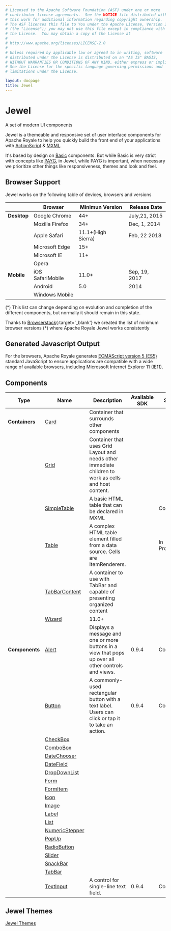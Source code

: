 ```yaml
---
# Licensed to the Apache Software Foundation (ASF) under one or more
# contributor license agreements.  See the NOTICE file distributed with
# this work for additional information regarding copyright ownership.
# The ASF licenses this file to You under the Apache License, Version 2.0
# (the "License"); you may not use this file except in compliance with
# the License.  You may obtain a copy of the License at
# 
# http://www.apache.org/licenses/LICENSE-2.0
# 
# Unless required by applicable law or agreed to in writing, software
# distributed under the License is distributed on an "AS IS" BASIS,
# WITHOUT WARRANTIES OR CONDITIONS OF ANY KIND, either express or implied.
# See the License for the specific language governing permissions and
# limitations under the License.

layout: docpage
title: Jewel
---
```


# Jewel

A set of modern UI components

Jewel is a themeable and responsive set of user interface components for Apache Royale to help you quickly build the front end of your applications with [ActionScript](features/as3.html) & [MXML](features/mxml.html).

It's based by design on [Basic](component-sets/basic.html) components. But while Basic is very strict with concepts like [PAYG](features/payg.html), in Jewel, while PAYG is important, when necessary we prioritize other things like responsiveness, themes and look and feel.

## Browser Support

Jewel works on the following table of devices, browsers and versions

|         	    | Browser             	| Minimun Version 	| Release Date   |
|-----------	|-------------------	|-----------------	| -------------- |
| __Desktop__ 	| Google Chrome        	| 44+     	        | July,21, 2015  |
|           	| Mozilla Firefox      	| 34+     	        | Dec, 1, 2014   |
|            	| Apple Safari         	| 11.1+(High Sierra)| Feb, 22 2018   |
|            	| Microsoft Edge       	| 15+              	|                |
|            	| Microsoft IE      	| 11+             	|                |
|            	| Opera             	|               	|
| __Mobile__  	| iOS SafariMobile    	| 11.0+          	| Sep, 19, 2017  |
|             	| Android            	| 5.0            	| 2014           |
|             	| Windows Mobile    	|               	|                |

(*) This list can change depending on evolution and completion of the different components, but normally it should remain in this state.

Thanks to [Browserstack](https://www.browserstack.com){:target='_blank'} we created the list of minimum browser versions (*) where Apache Royale Jewel works consistently

## Generated Javascript Output

For the browsers, Apache Royale generates [ECMAScript version 5 (ES5)](https://en.wikipedia.org/wiki/ECMAScript) standard JavaScript to ensure applications are compatible with a wide range of available browsers, including Microssoft Internet Explorer 11 (IE11).

## Components

| Type          	| Name                                          	| Description                                                                                          	| Available SDK 	| State     	|
|------------------	|------------------------------------------------------------------	|------------------------------------------------------------------------------------------------------	|---------------	|--------------	|
| __Containers__  	| [Card](component-sets/jewel/jewel-card.html)              	    | Container that surrounds other components                                                             	|               	|          	    |
|                	| [Grid](component-sets/jewel/jewel-grid.html)              	    | Container that uses Grid Layout and needs other immediate children to work as cells and host content. 	|               	|          	    |
|                	| [SimpleTable](component-sets/jewel/jewel-simpletable.html)	    | A basic HTML table that can be declared in MXML                                                     	|               	| Complete      |
|                	| [Table](component-sets/jewel/jewel-table.html)                    | A complex HTML table element filled from a data source. Cells are ItemRenderers.                    	|               	| In Progress   |
|                	| [TabBarContent](component-sets/jewel/jewel-tabbarcontent.html)    | A container to use with TabBar and capable of presenting organized content                            	|               	|           	|
|                	| [Wizard](component-sets/jewel/jewel-wizard.html)             	    | 11.0+                                                                                                	|               	|           	|
| __Components__ 	| [Alert](component-sets/jewel/jewel-alert.html)            	    | Displays a message and one or more buttons in a view that pops up over all other controls and views. 	| 0.9.4         	| Complete  	|
|               	| [Button](component-sets/jewel/jewel-button.html)          	    | A commonly-used rectangular button with a text label. Users can click or tap it to take an action. 	| 0.9.4         	| Complete  	|
|                 	| [CheckBox](component-sets/jewel/jewel-checkbox.html)        	    |                                                                                                      	|               	|           	|
|                	| [ComboBox](component-sets/jewel/jewel-combobox.html)              |                                                                                                      	|               	|           	|
|                	| [DateChooser](component-sets/jewel/jewel-datechooser.html)        |                                                                                                      	|               	|           	|
|                	| [DateField](component-sets/jewel/jewel-datefield.html)            |                                                                                                      	|               	|             	|
|               	| [DropDownList](component-sets/jewel/jewel-dropdownlist.html)      |                                                                                                      	|               	|           	|
|               	| [Form](component-sets/jewel/jewel-form.html)                      |                                                                                                      	|               	|           	|
|               	| [FormItem](component-sets/jewel/jewel-formitem.html)      	    |                                                                                                      	|               	|           	|
|                	| [Icon](component-sets/jewel/jewel-icon.html)                	    |                                                                                                      	|               	|           	|
|               	| [Image](component-sets/jewel/jewel-image.html)                    |                                                                                                      	|               	|           	|
|               	| [Label](component-sets/jewel/jewel-label.html)               	    |                                                                                                      	|               	|           	|
|               	| [List](component-sets/jewel/jewel-list.html)               	    |                                                                                                      	|               	|           	|
|               	| [NumericStepper](component-sets/jewel/jewel-numericstepper.html)  |                                                                                                      	|               	|           	|
|               	| [PopUp](component-sets/jewel/jewel-popup.html)                    |                                                                                                      	|               	|           	|
|               	| [RadioButton](component-sets/jewel/jewel-radiobutton.html)  	    |                                                                                                      	|               	|           	|
|               	| [Slider](component-sets/jewel/jewel-slider.html)                  |                                                                                                      	|               	|           	|
|               	| [SnackBar](component-sets/jewel/jewel-snackbar.html)  	   	    |                                                                                                      	|               	|           	|
|               	| [TabBar](component-sets/jewel/jewel-tabbar.html)  	            |                                                                                                      	|               	|           	|
|               	| [TextInput](component-sets/jewel/jewel-textinput.html)        	| A control for single-line text field. 	| 0.9.4         	| Complete  	|

## Jewel Themes

[Jewel Themes](component-sets/jewel/jewel-themes.html)